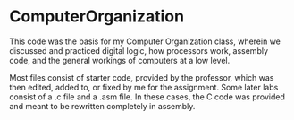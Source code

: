 # ComputerOrganization

This code was the basis for my Computer Organization class, wherein we discussed and practiced digital logic, how processors work, assembly code, and the general workings of computers at a low level.

Most files consist of starter code, provided by the professor, which was then edited, added to, or fixed by me for the assignment. Some later labs consist of a .c file and a .asm file. In these cases, the C code was provided and meant to be rewritten completely in assembly.
